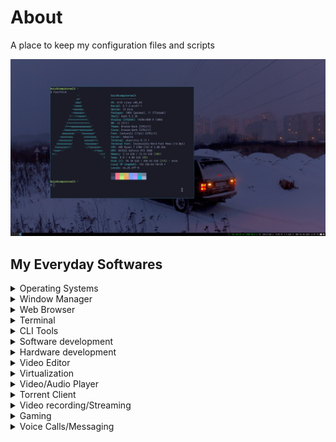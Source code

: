 # About

A place to keep my configuration files and scripts

![desktop](./assets/desktop.png)

## My Everyday Softwares

<details>
  <summary>Operating Systems</summary>

  - Arch Linux for laptops and desktops
  - Proxmox VE for server machines with multiple VMs
  - Debian for most server deployments
  - OPNsense for DIY routers
  - Windows VM for cursed softwares that only works in MsTM
</details>

<details>
  <summary>Window Manager</summary>

  - i3
</details>

<details>
  <summary>Web Browser</summary>

  - Firefox
  - Google Chrome
</details>

<details>
  <summary>Terminal </summary>

  - Alacritty
</details>

<details>
  <summary>CLI Tools</summary>

  - Tmux
  - SSH
  - Fzf
  - Rsync
  - Netcat
</details>

<details>
  <summary>Software development </summary>

  - Neovim
  - Git
  - Ripgrep
  - Gdb
  - Hexdump
  - PlatformIO
  - Curl
  - Postman
  - Docker
</details>

<details>
  <summary>Hardware development </summary>

  - KiCAD
  - Blender
  - Saleae Logic2
</details>

<details>
  <summary>Video Editor</summary>

  - kdenlive
</details>

<details>
  <summary>Virtualization</summary>

  - Virt Manager
  - QEMU
</details>

<details>
  <summary>Video/Audio Player</summary>

  - Mpv
  - VLC
</details>

<details>
  <summary>Torrent Client</summary>

  - Transmission
</details>

<details>
  <summary>Video recording/Streaming</summary>

  - OBS Studio
</details>

<details>
  <summary>Gaming</summary>

  - Steam
  - Wine
  - Lutris
  - MangoHud
  - VkBasalt
</details>

<details>
  <summary>Voice Calls/Messaging</summary>

  - Discord
  - Telegram
</details>
